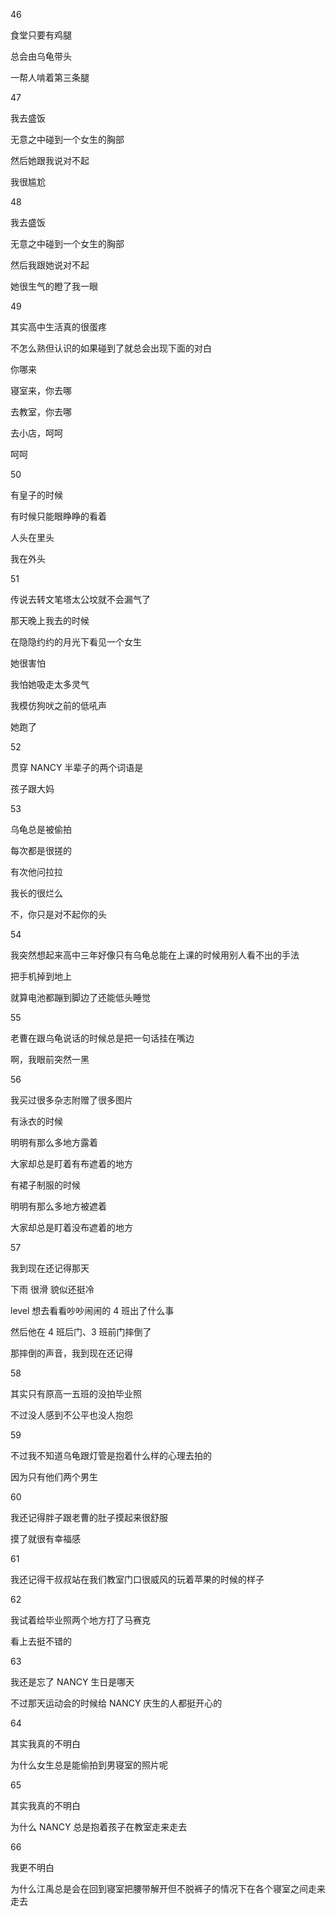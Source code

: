 <p>46</p>
<p>食堂只要有鸡腿</p>
<p>总会由乌龟带头</p>
<p>一帮人啃着第三条腿</p>
<p>47</p>
<p>我去盛饭</p>
<p>无意之中碰到一个女生的胸部</p>
<p>然后她跟我说对不起</p>
<p>我很尴尬</p>
<p>48</p>
<p>我去盛饭</p>
<p>无意之中碰到一个女生的胸部</p>
<p>然后我跟她说对不起</p>
<p>她很生气的瞪了我一眼</p>
<p>49</p>
<p>其实高中生活真的很蛋疼</p>
<p>不怎么熟但认识的如果碰到了就总会出现下面的对白</p>
<p>你哪来</p>
<p>寝室来，你去哪</p>
<p>去教室，你去哪</p>
<p>去小店，呵呵</p>
<p>呵呵</p>
<p>50</p>
<p>有皇子的时候</p>
<p>有时候只能眼睁睁的看着</p>
<p>人头在里头</p>
<p>我在外头</p>
<p>51</p>
<p>传说去转文笔塔太公坟就不会漏气了</p>
<p>那天晚上我去的时候</p>
<p>在隐隐约约的月光下看见一个女生</p>
<p>她很害怕</p>
<p>我怕她吸走太多灵气</p>
<p>我模仿狗吠之前的低吼声</p>
<p>她跑了</p>
<p>52</p>
<p>贯穿 NANCY 半辈子的两个词语是</p>
<p>孩子跟大妈</p>
<p>53</p>
<p>乌龟总是被偷拍</p>
<p>每次都是很搓的</p>
<p>有次他问拉拉</p>
<p>我长的很烂么</p>
<p>不，你只是对不起你的头</p>
<p>54</p>
<p>我突然想起来高中三年好像只有乌龟总能在上课的时候用别人看不出的手法</p>
<p>把手机掉到地上</p>
<p>就算电池都蹦到脚边了还能低头睡觉</p>
<p>55</p>
<p>老曹在跟乌龟说话的时候总是把一句话挂在嘴边</p>
<p>啊，我眼前突然一黑</p>
<p>56</p>
<p>我买过很多杂志附赠了很多图片</p>
<p>有泳衣的时候</p>
<p>明明有那么多地方露着</p>
<p>大家却总是盯着有布遮着的地方</p>
<p>有裙子制服的时候</p>
<p>明明有那么多地方被遮着</p>
<p>大家却总是盯着没布遮着的地方</p>
<p>57</p>
<p>我到现在还记得那天</p>
<p>下雨 很滑 貌似还挺冷</p>
<p>level 想去看看吵吵闹闹的 4 班出了什么事</p>
<p>然后他在 4 班后门、3 班前门摔倒了</p>
<p>那摔倒的声音，我到现在还记得</p>
<p>58</p>
<p>其实只有原高一五班的没拍毕业照</p>
<p>不过没人感到不公平也没人抱怨</p>
<p>59</p>
<p>不过我不知道乌龟跟灯管是抱着什么样的心理去拍的</p>
<p>因为只有他们两个男生</p>
<p>60</p>
<p>我还记得胖子跟老曹的肚子摸起来很舒服</p>
<p>摸了就很有幸福感</p>
<p>61</p>
<p>我还记得干叔叔站在我们教室门口很威风的玩着苹果的时候的样子</p>
<p>62</p>
<p>我试着给毕业照两个地方打了马赛克</p>
<p>看上去挺不错的</p>
<p>63</p>
<p>我还是忘了 NANCY 生日是哪天</p>
<p>不过那天运动会的时候给 NANCY 庆生的人都挺开心的</p>
<p>64</p>
<p>其实我真的不明白</p>
<p>为什么女生总是能偷拍到男寝室的照片呢</p>
<p>65</p>
<p>其实我真的不明白</p>
<p>为什么 NANCY 总是抱着孩子在教室走来走去</p>
<p>66</p>
<p>我更不明白</p>
<p>为什么江禹总是会在回到寝室把腰带解开但不脱裤子的情况下在各个寝室之间走来走去</p>
